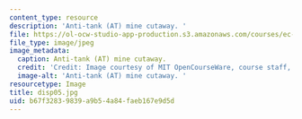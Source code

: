 ```yaml
---
content_type: resource
description: 'Anti-tank (AT) mine cutaway. '
file: https://ol-ocw-studio-app-production.s3.amazonaws.com/courses/ec-s06-design-for-demining-spring-2007/b67f32839839a9b54a84faeb167e9d5d_disp05.jpg
file_type: image/jpeg
image_metadata:
  caption: Anti-tank (AT) mine cutaway.
  credit: 'Credit: Image courtesy of MIT OpenCourseWare, course staff, and students.'
  image-alt: 'Anti-tank (AT) mine cutaway. '
resourcetype: Image
title: disp05.jpg
uid: b67f3283-9839-a9b5-4a84-faeb167e9d5d
---
```

